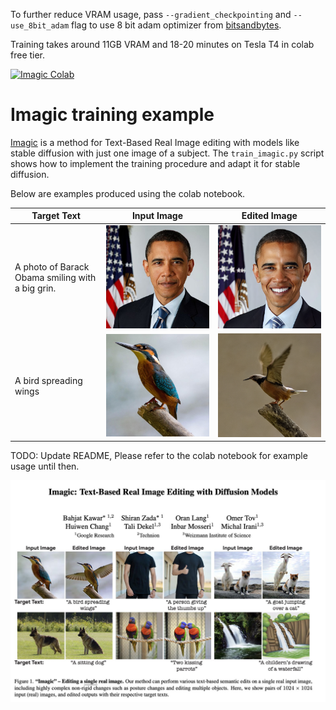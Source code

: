 To further reduce VRAM usage, pass `--gradient_checkpointing` and `--use_8bit_adam` flag to use 8 bit adam optimizer from [bitsandbytes](https://github.com/TimDettmers/bitsandbytes).

Training takes around 11GB VRAM and 18-20 minutes on Tesla T4 in colab free tier.

[![Imagic Colab](https://colab.research.google.com/assets/colab-badge.svg)](https://colab.research.google.com/github/ShivamShrirao/diffusers/blob/main/examples/imagic/Imagic_Stable_Diffusion.ipynb)

# Imagic training example

[Imagic](https://arxiv.org/abs/2210.09276) is a method for  Text-Based Real Image editing with models like stable diffusion with just one image of a subject.
The `train_imagic.py` script shows how to implement the training procedure and adapt it for stable diffusion.

Below are examples produced using the colab notebook.

| Target Text | Input Image | Edited Image |
|-------------|-------------|--------------|
|A photo of Barack Obama smiling with a big grin.|![Obama](imgs/obama.jpg)|![Obama](imgs/obama_edited.png)|
|A bird spreading wings|![Bird](imgs/bird.jpg)|![Bird](imgs/bird_edited.png)|


TODO: Update README, Please refer to the colab notebook for example usage until then.

![Imagic](imgs/imagic_paper.jpeg)
